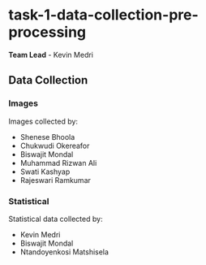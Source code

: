 # task-1-data-collection-pre-processing
**Team Lead** - Kevin Medri
## Data Collection
### Images
Images collected by:
* Shenese Bhoola
* Chukwudi Okereafor
* Biswajit Mondal
* Muhammad Rizwan Ali
* Swati Kashyap
* Rajeswari Ramkumar  
  
### Statistical
Statistical data collected by:
* Kevin Medri
* Biswajit Mondal
* Ntandoyenkosi Matshisela
